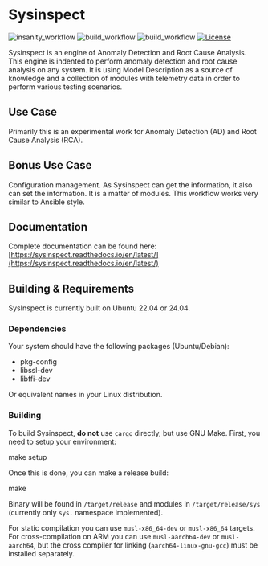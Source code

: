 # Sysinspect

![insanity_workflow](https://github.com/tinythings/sysinspect/actions/workflows/insanity_check.yml/badge.svg)
![build_workflow](https://github.com/tinythings/sysinspect/actions/workflows/generic_workflow.yml/badge.svg)
![build_workflow](https://github.com/tinythings/sysinspect/actions/workflows/all_the_tests.yml/badge.svg)
[![License](https://img.shields.io/badge/License-Apache_2.0-blue.svg)](https://opensource.org/licenses/Apache-2.0)



Sysinspect is an engine of Anomaly Detection and Root Cause Analysis.
This engine is indented to perform anomaly detection and root cause
analysis on any system. It is using Model Description as a source of
knowledge and a collection of modules with telemetry data in order to
perform various testing scenarios. 

## Use Case

Primarily this is an experimental work for Anomaly Detection (AD) and
Root Cause Analysis (RCA).

## Bonus Use Case

Configuration management. As Sysinspect can get the information, it
also can set the information. It is a matter of modules.
This workflow works very similar to Ansible style.

## Documentation

Complete documentation can be found here:
[https://sysinspect.readthedocs.io/en/latest/](https://sysinspect.readthedocs.io/en/latest/)

## Building & Requirements

SysInspect is currently built on Ubuntu 22.04 or 24.04.

### Dependencies

Your system should have the following packages (Ubuntu/Debian):

- pkg-config
- libssl-dev
- libffi-dev

Or equivalent names in your Linux distribution.

### Building

To build Sysinspect, **do not** use `cargo` directly, but use GNU
Make. First, you need to setup your environment:

  make setup <ENTER>

Once this is done, you can make a release build:

  make <ENTER>

Binary will be found in `/target/release` and modules in
`/target/release/sys` (currently only `sys.` namespace implemented).

For static compilation you can use `musl-x86_64-dev` or `musl-x86_64`
targets. For cross-compilation on ARM you can use `musl-aarch64-dev`
or `musl-aarch64`, but the cross compiler for linking
(`aarch64-linux-gnu-gcc`) must be installed separately.
